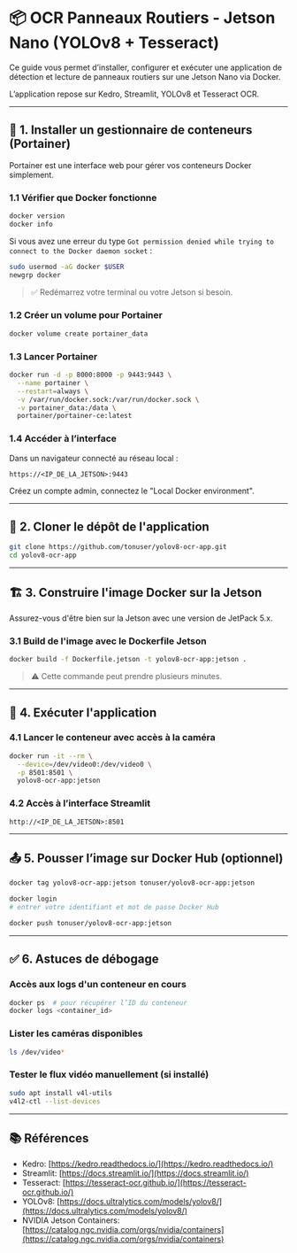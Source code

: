 # 📦 OCR Panneaux Routiers - Jetson Nano (YOLOv8 + Tesseract)

Ce guide vous permet d’installer, configurer et exécuter une application de détection et lecture de panneaux routiers sur une Jetson Nano via Docker.

L’application repose sur Kedro, Streamlit, YOLOv8 et Tesseract OCR.

---

## 🔧 1. Installer un gestionnaire de conteneurs (Portainer)

Portainer est une interface web pour gérer vos conteneurs Docker simplement.

### 1.1 Vérifier que Docker fonctionne

```bash
docker version
docker info
```

Si vous avez une erreur du type `Got permission denied while trying to connect to the Docker daemon socket` :

```bash
sudo usermod -aG docker $USER
newgrp docker
```

> ✅ Redémarrez votre terminal ou votre Jetson si besoin.

### 1.2 Créer un volume pour Portainer

```bash
docker volume create portainer_data
```

### 1.3 Lancer Portainer

```bash
docker run -d -p 8000:8000 -p 9443:9443 \
  --name portainer \
  --restart=always \
  -v /var/run/docker.sock:/var/run/docker.sock \
  -v portainer_data:/data \
  portainer/portainer-ce:latest
```

### 1.4 Accéder à l’interface

Dans un navigateur connecté au réseau local :

```
https://<IP_DE_LA_JETSON>:9443
```

Créez un compte admin, connectez le "Local Docker environment".

---

## 🧬 2. Cloner le dépôt de l'application

```bash
git clone https://github.com/tonuser/yolov8-ocr-app.git
cd yolov8-ocr-app
```

---

## 🏗️ 3. Construire l'image Docker sur la Jetson

Assurez-vous d'être bien sur la Jetson avec une version de JetPack 5.x.

### 3.1 Build de l'image avec le Dockerfile Jetson

```bash
docker build -f Dockerfile.jetson -t yolov8-ocr-app:jetson .
```

> ⚠️ Cette commande peut prendre plusieurs minutes.

---

## 🚀 4. Exécuter l'application

### 4.1 Lancer le conteneur avec accès à la caméra

```bash
docker run -it --rm \
  --device=/dev/video0:/dev/video0 \
  -p 8501:8501 \
  yolov8-ocr-app:jetson
```

### 4.2 Accès à l’interface Streamlit

```
http://<IP_DE_LA_JETSON>:8501
```

---

## 📤 5. Pousser l’image sur Docker Hub (optionnel)

```bash
docker tag yolov8-ocr-app:jetson tonuser/yolov8-ocr-app:jetson

docker login
# entrer votre identifiant et mot de passe Docker Hub

docker push tonuser/yolov8-ocr-app:jetson
```

---

## ✅ 6. Astuces de débogage

### Accès aux logs d'un conteneur en cours

```bash
docker ps  # pour récupérer l’ID du conteneur
docker logs <container_id>
```

### Lister les caméras disponibles

```bash
ls /dev/video*
```

### Tester le flux vidéo manuellement (si installé)

```bash
sudo apt install v4l-utils
v4l2-ctl --list-devices
```

---

## 📚 Références

* Kedro: [https://kedro.readthedocs.io/](https://kedro.readthedocs.io/)
* Streamlit: [https://docs.streamlit.io/](https://docs.streamlit.io/)
* Tesseract: [https://tesseract-ocr.github.io/](https://tesseract-ocr.github.io/)
* YOLOv8: [https://docs.ultralytics.com/models/yolov8/](https://docs.ultralytics.com/models/yolov8/)
* NVIDIA Jetson Containers: [https://catalog.ngc.nvidia.com/orgs/nvidia/containers](https://catalog.ngc.nvidia.com/orgs/nvidia/containers)
